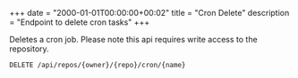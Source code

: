 +++
date = "2000-01-01T00:00:00+00:02"
title = "Cron Delete"
description = "Endpoint to delete cron tasks"
+++

Deletes a cron job. Please note this api requires write access to the repository.

```
DELETE /api/repos/{owner}/{repo}/cron/{name}
```

